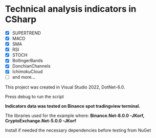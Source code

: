 # Technical analysis indicators in CSharp

- [x] SUPERTREND
- [x] MACD
- [x] SMA
- [x] RSI
- [x] STOCH
- [x] BollingerBands
- [x] DonchianChannels
- [x] IchimokuCloud
- [ ] and more...

This project was created in Visual Studio 2022, DotNet-6.0.

Press debug to run the script

**Indicators data was tested on Binance spot tradingview terminal.**

The libraries used for the example where:
**Binance.Net-8.0.0 -JKorf, CryptoExchange.Net-5.0.0 -JKorf**

Install if needed the necessary dependencies before testing from NuGet
